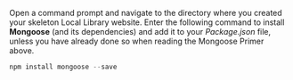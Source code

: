 Open a command prompt and navigate to the directory where you created your skeleton Local Library website. Enter the following command to install **Mongoose** (and its dependencies) and add it to your *Package.json* file, unless you have already done so when reading the Mongoose Primer above.
    
```js    
npm install mongoose --save
```    
